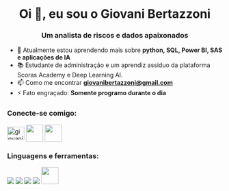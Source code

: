 <h1 align="center">Oi 👋, eu sou o Giovani Bertazzoni</h1>
<h3 align="center">Um analista de riscos e dados apaixonados</h3>

- 🌱 Atualmente estou aprendendo mais sobre **python, SQL, Power BI, SAS e aplicações de IA**
- 📚 Estudante de administração e um aprendiz assiduo da plataforma Scoras Academy e Deep Learning AI.
- 📫 Como me encontrar **giovanibertazzoni@gmail.com**
- ⚡ Fato engraçado: **Somente programo durante o dia**

<h3 align="left">Conecte-se comigo:</h3>
<p align="left">
<a href="https://linkedin.com/in/giovanibertazzoni" target="blank"><img align="center" src="https://raw.githubusercontent.com/rahuldkjain/github-profile-readme-generator/master/src/images/icons/Social/linked-in-alt.svg" alt="giovani francisco bertazzoni" height="30" width="40" /></a> <a href="https://www.dio.me/users/giovanibertazzoni">
<img align="center" width="40px" src="https://hermes.digitalinnovation.one/assets/diome/logo-minimized.png"></a> <a href="https://www.hackerrank.com/profile/giovanibertazzo1"> <img align="center" width="40px" src="https://img.shields.io/badge/-Hackerrank-2EC866?style=for-the-badge&logo=HackerRank&logoColor=white"></a>
</p>

<h3 align="left">Linguagens e ferramentas:</h3>
<p align="left"><img src="https://img.shields.io/badge/Git-F05032.svg?style=for-the-badge&logo=Git&logoColor=white"/>  <img src="https://img.shields.io/badge/MySQL-4479A1.svg?style=for-the-badge&logo=MySQL&logoColor=white"/>  <img src="https://img.shields.io/badge/Python-3776AB.svg?style=for-the-badge&logo=Python&logoColor=white"/>  <img src="https://img.shields.io/badge/OpenAI-412991.svg?style=for-the-badge&logo=OpenAI&logoColor=white"/>  <img src="https://github.com/microsoft/PowerBI-Icons/raw/main/SVG/Power-BI.svg" width="40" height="40"/></p>
